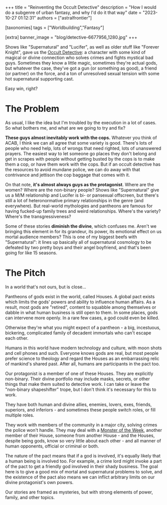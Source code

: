 +++
title = "Reinventing the Occult Detective"
description = "How I would do a subgenre of urban fantasy, and why I'd do it that way"
date = "2023-10-27 01:12:31"
authors = ["astralfrontier"]

[taxonomies]
tags = ["Worldbuilding","Fantasy"]

[extra]
banner_image = "blog/detective-6677956_1280.jpg"
+++

Shows like "Supernatural" and "Lucifer", as well as older stuff like "Forever Knight",
gave us the [Occult Detective](https://tvtropes.org/pmwiki/pmwiki.php/Main/OccultDetective):
a character with some kind of magical or divine connection who solves crimes and fights mystical bad guys.
Sometimes they know a little magic, sometimes they're actual gods, but whatever the case,
they've got a gun (or something as good), a friend (or partner) on the force,
and a ton of unresolved sexual tension with some hot supernatural supporting cast.

Easy win, right?

<!-- more -->

# The Problem

As usual, I like the idea but I'm troubled by the execution in a lot of cases. So what bothers me, and what are we going to try and fix?

**These guys almost inevitably work with the cops.** Whatever you think of ACAB, I think we can all agree that some variety is good.
There's lots of people who need help, lots of wrongs that need righted, lots of unanswered prayers.
The easiest way to let someone go places they don't belong and get in scrapes with people without getting busted by the cops
is to make them a cop, or have them work with the cops.
But if an occult detective has the resources to avoid mundane police, we can do away with that contrivance
and jettison the cop baggage that comes with it.

On that note, **it's almost always guys as the protagonist**. Where are the women? Where are the non-binary people?
Shows like "Supernatural" give us a M/M relationship and Lucifer is bi- or pansexual offscreen,
but there's still a lot of heteronormative primary relationships in the genre (and everywhere).
But real-world mythologies and pantheons are famous for having fucked-up family trees and weird relationships.
Where's the variety? Where's the transgressiveness?

Some of these stories **diminish the divine**, which confuses me.
Aren't we bringing this element in for its grandeur, its power, its emotional effect on us mortal audience members?
This is one of my biggest beefs with "Supernatural":
it lines up basically all of supernatural cosmology to be defeated by two pretty boys and their angel boyfriend,
and that's been going for like 15 seasons.

# The Pitch

In a world that's not ours, but is close...

Pantheons of gods exist in the world, called Houses. A global pact exists which limits the gods' powers and ability to influence human affairs.
As a result, most gods are "retired", content to squabble among themselves or dabble in what human business is still open to them.
In some places, gods can intervene more openly. In a rare few cases, a god could even be killed.

Otherwise they're what you might expect of a pantheon - a big, incestuous, bickering, complicated family of decadent immortals who can't escape each other.

Humans in this world have modern technology and culture, with moon shots and cell phones and such.
Everyone knows gods are real, but most people prefer science to theology and regard the Houses as an embarrassing relic of mankind's shared past.
After all, humans are participants in the pact too.

Our protagonist is a member of one of these Houses. They are explicitly non-binary.
Their divine portfolio may include masks, secrets, or other things that make them suited to detective work.
I can take or leave the "non-binary shapeshifter" trope, but I don't think it's necessary for this to work.

They have both human and divine allies, enemies, lovers, exes, friends, superiors, and inferiors -
and sometimes these people switch roles, or fill multiple roles.

They work with members of the community in a major city, solving crimes the police won't handle.
They may deal with a [Monster of the Week](https://tvtropes.org/pmwiki/pmwiki.php/Main/MonsterOfTheWeek),
another member of their House, someone from another House - and the Houses, despite being gods, know so very little about each other -
and all manner of human opponents, official or criminal or both.

The nature of the pact means that if a god is involved, it's equally likely that a human being is involved too.
For example, a crime lord might invoke a part of the pact to get a friendly god involved in their shady business.
The goal here is to give a good mix of mortal and supernatural problems to solve,
and the existence of the pact also means we can inflict arbitrary limits on our divine protagonist's own powers.

Our stories are framed as mysteries, but with strong elements of power, family, and other topics.